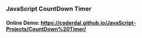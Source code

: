 
### JavaScript CountDown Timer

#### Online Demo: https://coderdal.github.io/JavaScript-Projects/CountDown%20Timer/
